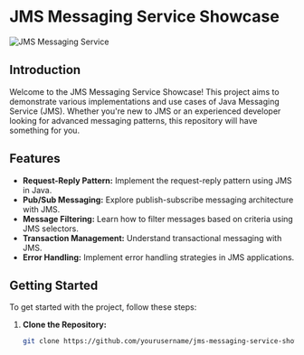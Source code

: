 # JMS Messaging Service Showcase

![JMS Messaging Service]([https://yourdomain.com/cover-image.jpg](https://www.google.com/url?sa=i&url=https%3A%2F%2Fwww.vecteezy.com%2Fvector-art%2F9124374-jms-logo-jms-letter-jms-letter-logo-design-initials-jms-logo-linked-with-circle-and-uppercase-monogram-logo-jms-typography-for-technology-business-and-real-estate-brand&psig=AOvVaw3iMbFkYfx2a7Vw46Fx80oq&ust=1708864117982000&source=images&cd=vfe&opi=89978449&ved=0CBMQjRxqFwoTCLiul4j9w4QDFQAAAAAdAAAAABAE))

## Introduction
Welcome to the JMS Messaging Service Showcase! This project aims to demonstrate various implementations and use cases of Java Messaging Service (JMS). 
Whether you're new to JMS or an experienced developer looking for advanced messaging patterns, this repository will have something for you.

## Features
- **Request-Reply Pattern:** Implement the request-reply pattern using JMS in Java.
- **Pub/Sub Messaging:** Explore publish-subscribe messaging architecture with JMS.
- **Message Filtering:** Learn how to filter messages based on criteria using JMS selectors.
- **Transaction Management:** Understand transactional messaging with JMS.
- **Error Handling:** Implement error handling strategies in JMS applications.

## Getting Started
To get started with the project, follow these steps:

1. **Clone the Repository:**
   ```sh
   git clone https://github.com/yourusername/jms-messaging-service-showcase.git
